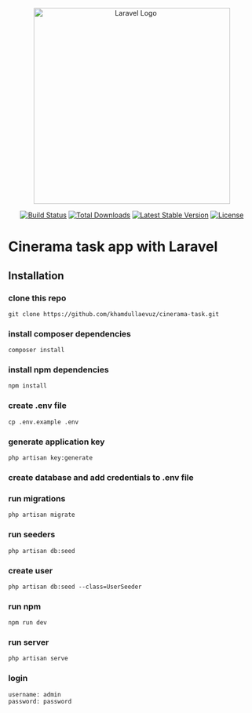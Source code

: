 <p align="center"><a href="https://laravel.com" target="_blank"><img src="https://raw.githubusercontent.com/laravel/art/master/logo-lockup/5%20SVG/2%20CMYK/1%20Full%20Color/laravel-logolockup-cmyk-red.svg" width="400" alt="Laravel Logo"></a></p>

<p align="center">
<a href="https://github.com/laravel/framework/actions"><img src="https://github.com/laravel/framework/workflows/tests/badge.svg" alt="Build Status"></a>
<a href="https://packagist.org/packages/laravel/framework"><img src="https://img.shields.io/packagist/dt/laravel/framework" alt="Total Downloads"></a>
<a href="https://packagist.org/packages/laravel/framework"><img src="https://img.shields.io/packagist/v/laravel/framework" alt="Latest Stable Version"></a>
<a href="https://packagist.org/packages/laravel/framework"><img src="https://img.shields.io/packagist/l/laravel/framework" alt="License"></a>
</p>

# Cinerama task app with Laravel

## Installation

### clone this repo

```shell
git clone https://github.com/khamdullaevuz/cinerama-task.git
```

### install composer dependencies

```shell
composer install
```

### install npm dependencies

```shell
npm install
```

### create .env file

```shell
cp .env.example .env
```

### generate application key

```shell
php artisan key:generate
```

### create database and add credentials to .env file

### run migrations

```shell
php artisan migrate
```

### run seeders

```shell
php artisan db:seed
```

### create user

```shell
php artisan db:seed --class=UserSeeder
```

### run npm

```shell
npm run dev
```

### run server

```shell
php artisan serve
```

### login

```shell
username: admin
password: password
```
